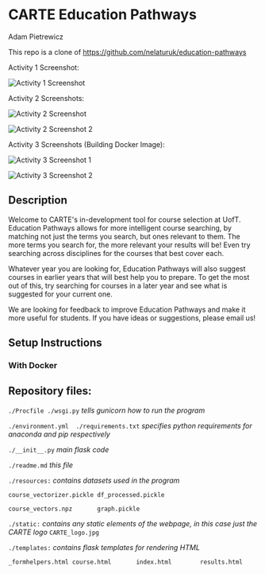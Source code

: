 # CARTE Education Pathways

Adam Pietrewicz

This repo is a clone of https://github.com/nelaturuk/education-pathways 

Activity 1 Screenshot:

![Activity 1 Screenshot](https://user-images.githubusercontent.com/60241038/135723990-f610c55b-5343-46f1-9f49-af17be597f8f.png)


Activity 2 Screenshots:

![Activity 2 Screenshot](https://user-images.githubusercontent.com/60241038/135724010-d4a9e3d3-c568-4b49-a1eb-224f240ac950.png)

![Activity 2 Screenshot 2](https://user-images.githubusercontent.com/60241038/135724019-302f4e4a-6a53-4bc4-a127-860960a6f8ad.png)


Activity 3 Screenshots (Building Docker Image):

![Activity 3 Screenshot 1](https://user-images.githubusercontent.com/60241038/135724744-22aa80fd-a434-4544-9823-6b6c4f730ba2.png)

![Activity 3 Screenshot 2](https://user-images.githubusercontent.com/60241038/135724749-d7d928bc-2cf7-483d-8dcf-273477b78ad8.png)








## Description
Welcome to CARTE's in-development tool for course selection at UofT. Education Pathways allows for more intelligent course searching, by matching not just the terms you search, but ones relevant to them. The more terms you search for, the more relevant your results will be! Even try searching across disciplines for the courses that best cover each.

Whatever year you are looking for, Education Pathways will also suggest courses in earlier years that will best help you to prepare. To get the most out of this, try searching for courses in a later year and see what is suggested for your current one.

We are looking for feedback to improve Education Pathways and make it more useful for students. If you have ideas or suggestions, please email us!

## Setup Instructions

### With Docker



## Repository files:

`./Procfile ./wsgi.py` *tells gunicorn how to run the program*

`./environment.yml  ./requirements.txt` *specifies python requirements for anaconda and pip respectively*

`./__init__.py` *main flask code*

`./readme.md` *this file*

`./resources:` *contains datasets used in the program*

`course_vectorizer.pickle df_processed.pickle`

`course_vectors.npz       graph.pickle`

`./static:` *contains any static elements of the webpage, in this case just the CARTE logo*
`CARTE_logo.jpg`

`./templates:` *contains flask templates for rendering HTML*

`_formhelpers.html course.html       index.html        results.html`
